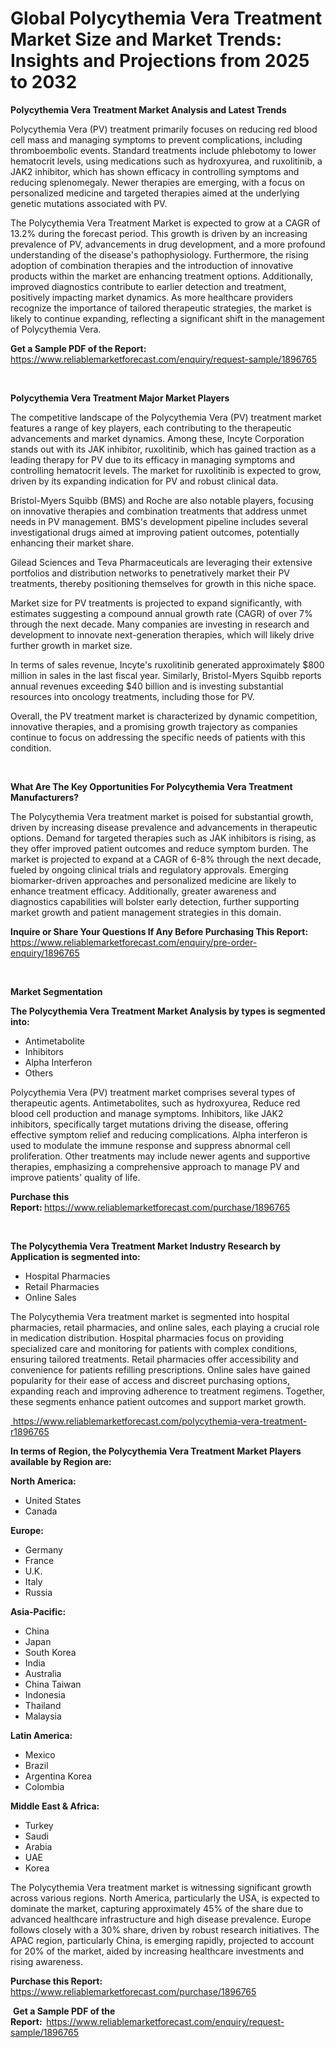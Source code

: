 <p><h1>Global Polycythemia Vera Treatment Market Size and Market Trends: Insights and Projections from 2025 to 2032</h1></p><p><strong>Polycythemia Vera Treatment Market Analysis and Latest Trends</strong></p>
<p><p>Polycythemia Vera (PV) treatment primarily focuses on reducing red blood cell mass and managing symptoms to prevent complications, including thromboembolic events. Standard treatments include phlebotomy to lower hematocrit levels, using medications such as hydroxyurea, and ruxolitinib, a JAK2 inhibitor, which has shown efficacy in controlling symptoms and reducing splenomegaly. Newer therapies are emerging, with a focus on personalized medicine and targeted therapies aimed at the underlying genetic mutations associated with PV.</p><p>The Polycythemia Vera Treatment Market is expected to grow at a CAGR of 13.2% during the forecast period. This growth is driven by an increasing prevalence of PV, advancements in drug development, and a more profound understanding of the disease's pathophysiology. Furthermore, the rising adoption of combination therapies and the introduction of innovative products within the market are enhancing treatment options. Additionally, improved diagnostics contribute to earlier detection and treatment, positively impacting market dynamics. As more healthcare providers recognize the importance of tailored therapeutic strategies, the market is likely to continue expanding, reflecting a significant shift in the management of Polycythemia Vera.</p></p>
<p><strong>Get a Sample PDF of the Report:&nbsp;</strong> <a href="https://www.reliablemarketforecast.com/enquiry/request-sample/1896765?utm_campaign=2314&utm_medium=2&utm_source=Github&utm_content=ia&utm_term=19042025&utm_id=polycythemia-vera-treatment">https://www.reliablemarketforecast.com/enquiry/request-sample/1896765</a></p>
<p>&nbsp;</p>
<p><strong>Polycythemia Vera Treatment Major Market Players</strong></p>
<p><p>The competitive landscape of the Polycythemia Vera (PV) treatment market features a range of key players, each contributing to the therapeutic advancements and market dynamics. Among these, Incyte Corporation stands out with its JAK inhibitor, ruxolitinib, which has gained traction as a leading therapy for PV due to its efficacy in managing symptoms and controlling hematocrit levels. The market for ruxolitinib is expected to grow, driven by its expanding indication for PV and robust clinical data.</p><p>Bristol-Myers Squibb (BMS) and Roche are also notable players, focusing on innovative therapies and combination treatments that address unmet needs in PV management. BMS's development pipeline includes several investigational drugs aimed at improving patient outcomes, potentially enhancing their market share.</p><p>Gilead Sciences and Teva Pharmaceuticals are leveraging their extensive portfolios and distribution networks to penetratively market their PV treatments, thereby positioning themselves for growth in this niche space.</p><p>Market size for PV treatments is projected to expand significantly, with estimates suggesting a compound annual growth rate (CAGR) of over 7% through the next decade. Many companies are investing in research and development to innovate next-generation therapies, which will likely drive further growth in market size.</p><p>In terms of sales revenue, Incyte's ruxolitinib generated approximately $800 million in sales in the last fiscal year. Similarly, Bristol-Myers Squibb reports annual revenues exceeding $40 billion and is investing substantial resources into oncology treatments, including those for PV.</p><p>Overall, the PV treatment market is characterized by dynamic competition, innovative therapies, and a promising growth trajectory as companies continue to focus on addressing the specific needs of patients with this condition.</p></p>
<p>&nbsp;</p>
<p><strong>What Are The Key Opportunities For Polycythemia Vera Treatment Manufacturers?</strong></p>
<p><p>The Polycythemia Vera treatment market is poised for substantial growth, driven by increasing disease prevalence and advancements in therapeutic options. Demand for targeted therapies such as JAK inhibitors is rising, as they offer improved patient outcomes and reduce symptom burden. The market is projected to expand at a CAGR of 6-8% through the next decade, fueled by ongoing clinical trials and regulatory approvals. Emerging biomarker-driven approaches and personalized medicine are likely to enhance treatment efficacy. Additionally, greater awareness and diagnostics capabilities will bolster early detection, further supporting market growth and patient management strategies in this domain.</p></p>
<p><strong>Inquire or Share Your Questions If Any Before Purchasing This Report:</strong> <a href="https://www.reliablemarketforecast.com/enquiry/pre-order-enquiry/1896765?utm_campaign=2314&utm_medium=2&utm_source=Github&utm_content=ia&utm_term=19042025&utm_id=polycythemia-vera-treatment">https://www.reliablemarketforecast.com/enquiry/pre-order-enquiry/1896765</a></p>
<p>&nbsp;</p>
<p><strong>Market Segmentation</strong></p>
<p><strong>The Polycythemia Vera Treatment Market Analysis by types is segmented into:</strong></p>
<p><ul><li>Antimetabolite</li><li>Inhibitors</li><li>Alpha Interferon</li><li>Others</li></ul></p>
<p><p>Polycythemia Vera (PV) treatment market comprises several types of therapeutic agents. Antimetabolites, such as hydroxyurea, Reduce red blood cell production and manage symptoms. Inhibitors, like JAK2 inhibitors, specifically target mutations driving the disease, offering effective symptom relief and reducing complications. Alpha interferon is used to modulate the immune response and suppress abnormal cell proliferation. Other treatments may include newer agents and supportive therapies, emphasizing a comprehensive approach to manage PV and improve patients' quality of life.</p></p>
<p><strong>Purchase this Report:&nbsp;</strong><a href="https://www.reliablemarketforecast.com/purchase/1896765?utm_campaign=2314&utm_medium=2&utm_source=Github&utm_content=ia&utm_term=19042025&utm_id=polycythemia-vera-treatment">https://www.reliablemarketforecast.com/purchase/1896765</a></p>
<p>&nbsp;</p>
<p><strong>The Polycythemia Vera Treatment Market Industry Research by Application is segmented into:</strong></p>
<p><ul><li>Hospital Pharmacies</li><li>Retail Pharmacies</li><li>Online Sales</li></ul></p>
<p><p>The Polycythemia Vera treatment market is segmented into hospital pharmacies, retail pharmacies, and online sales, each playing a crucial role in medication distribution. Hospital pharmacies focus on providing specialized care and monitoring for patients with complex conditions, ensuring tailored treatments. Retail pharmacies offer accessibility and convenience for patients refilling prescriptions. Online sales have gained popularity for their ease of access and discreet purchasing options, expanding reach and improving adherence to treatment regimens. Together, these segments enhance patient outcomes and support market growth.</p></p>
<p><a href="https://www.reliablemarketforecast.com/polycythemia-vera-treatment-r1896765?utm_campaign=2314&utm_medium=2&utm_source=Github&utm_content=ia&utm_term=19042025&utm_id=polycythemia-vera-treatment">&nbsp;https://www.reliablemarketforecast.com/polycythemia-vera-treatment-r1896765</a></p>
<p><strong>In terms of Region, the Polycythemia Vera Treatment Market Players available by Region are:</strong></p>
<p>
    <p> <strong> North America: </strong>
        <ul>
            <li>United States</li>
            <li>Canada</li>
        </ul>
        </p> 
    <p> <strong> Europe: </strong>
        <ul>
            <li>Germany</li>
            <li>France</li>
            <li>U.K.</li>
            <li>Italy</li>
            <li>Russia</li>
        </ul>
        </p> 
    <p> <strong> Asia-Pacific: </strong>
        <ul>
            <li>China</li>
            <li>Japan</li>
            <li>South Korea</li>
            <li>India</li>
            <li>Australia</li>
            <li>China Taiwan</li>
            <li>Indonesia</li>
            <li>Thailand</li>
            <li>Malaysia</li>
        </ul>
        </p> 
    <p> <strong> Latin America: </strong>
        <ul>
            <li>Mexico</li>
            <li>Brazil</li>
            <li>Argentina Korea</li>
            <li>Colombia</li>
        </ul>
        </p> 
    <p> <strong> Middle East & Africa: </strong>
        <ul>
            <li>Turkey</li>
            <li>Saudi</li>
            <li>Arabia</li>
            <li>UAE</li>
            <li>Korea</li>
        </ul>
    </p>
    </p>
<p><p>The Polycythemia Vera treatment market is witnessing significant growth across various regions. North America, particularly the USA, is expected to dominate the market, capturing approximately 45% of the share due to advanced healthcare infrastructure and high disease prevalence. Europe follows closely with a 30% share, driven by robust research initiatives. The APAC region, particularly China, is emerging rapidly, projected to account for 20% of the market, aided by increasing healthcare investments and rising awareness.</p></p>
<p><strong>Purchase this Report: </strong><a href="https://www.reliablemarketforecast.com/purchase/1896765?utm_campaign=2314&utm_medium=2&utm_source=Github&utm_content=ia&utm_term=19042025&utm_id=polycythemia-vera-treatment">https://www.reliablemarketforecast.com/purchase/1896765</a></p>
<p>&nbsp;<strong>Get a Sample PDF of the Report:&nbsp;&nbsp;</strong><a href="https://www.reliablemarketforecast.com/enquiry/request-sample/1896765?utm_campaign=2314&utm_medium=2&utm_source=Github&utm_content=ia&utm_term=19042025&utm_id=polycythemia-vera-treatment">https://www.reliablemarketforecast.com/enquiry/request-sample/1896765</a></p>
<p><strong></strong></p>
<p><p></p><p></p><p></p></p>